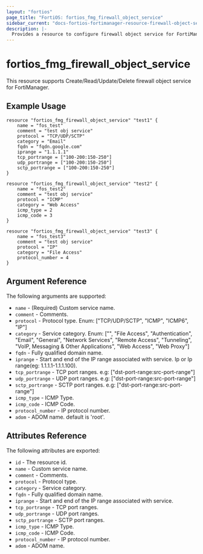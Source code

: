 ```yaml
---
layout: "fortios"
page_title: "FortiOS: fortios_fmg_firewall_object_service"
sidebar_current: "docs-fortios-fortimanager-resource-firewall-object-service"
description: |-
  Provides a resource to configure firewall object service for FortiManager.
---
```


# fortios_fmg_firewall_object_service
This resource supports Create/Read/Update/Delete firewall object service for FortiManager.

## Example Usage
```hcl
resource "fortios_fmg_firewall_object_service" "test1" {
	name = "fos_test"
	comment = "test obj service"
	protocol = "TCP/UDP/SCTP"
	category = "Email"
	fqdn = "fqdn.google.com"
	iprange = "1.1.1.1"
	tcp_portrange = ["100-200:150-250"]
	udp_portrange = ["100-200:150-250"]
	sctp_portrange = ["100-200:150-250"]
}

resource "fortios_fmg_firewall_object_service" "test2" {
	name = "fos_test2"
	comment = "test obj service"
	protocol = "ICMP"
	category = "Web Access"
	icmp_type = 2
	icmp_code = 3
}

resource "fortios_fmg_firewall_object_service" "test3" {
	name = "fos_test3"
	comment = "test obj service"
	protocol = "IP"
	category = "File Access"
	protocol_number = 4
}

```

## Argument Reference
The following arguments are supported:

* `name` - (Required) Custom service name.
* `comment` - Comments.
* `protocol` - Protocol type. Enum: ["TCP/UDP/SCTP", "ICMP", "ICMP6", "IP"]
* `category` - Service category. Enum: ["", "File Access", "Authentication", "Email", "General", "Network Services", "Remote Access", "Tunneling", "VoIP, Messaging & Other Applications", "Web Access", "Web Proxy"]
* `fqdn` - Fully qualified domain name.
* `iprange` - Start and end of the IP range associated with service. Ip or Ip range(eg: 1.1.1.1-1.1.1.100).
* `tcp_portrange` - TCP port ranges. e.g: ["dst-port-range:src-port-range"]
* `udp_portrange` - UDP port ranges. e.g: ["dst-port-range:src-port-range"]
* `sctp_portrange` - SCTP port ranges. e.g: ["dst-port-range:src-port-range"]
* `icmp_type` - ICMP Type.
* `icmp_code` - ICMP Code.
* `protocol_number` - IP protocol number.
* `adom` - ADOM name. default is 'root'.

## Attributes Reference
The following attributes are exported:

* `id` - The resource id.
* `name` - Custom service name.
* `comment` - Comments.
* `protocol` - Protocol type.
* `category` - Service category.
* `fqdn` - Fully qualified domain name.
* `iprange` - Start and end of the IP range associated with service.
* `tcp_portrange` - TCP port ranges.
* `udp_portrange` - UDP port ranges.
* `sctp_portrange` - SCTP port ranges.
* `icmp_type` - ICMP Type.
* `icmp_code` - ICMP Code.
* `protocol_number` - IP protocol number.
* `adom` - ADOM name.
